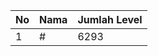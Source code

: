 | No | Nama            | Jumlah Level |
|----|-----------------|--------------|
| 1  | #    |    6293        |
